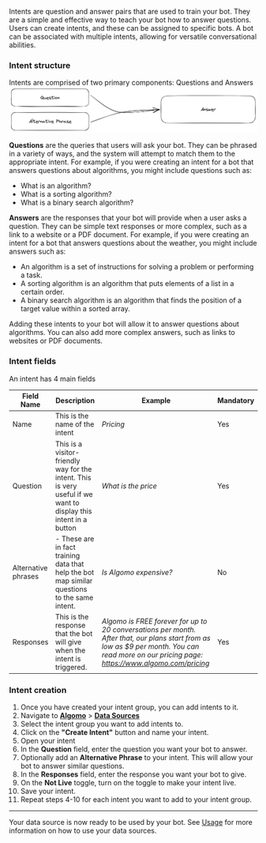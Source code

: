 Intents are question and answer pairs that are used to train your bot. They are a simple and effective way to teach your bot how to answer questions. Users can create intents, and these can be assigned to specific bots. A bot can be associated with multiple intents, allowing for versatile conversational abilities.

### Intent structure

Intents are comprised of two primary components: Questions and Answers
![Intent Structure](../images/intents.png)

**Questions** are the queries that users will ask your bot. They can be phrased in a variety of ways, and the system will attempt to match them to the appropriate intent. For example, if you were creating an intent for a bot that answers questions about algorithms, you might include questions such as:

- What is an algorithm?
- What is a sorting algorithm?
- What is a binary search algorithm?

**Answers** are the responses that your bot will provide when a user asks a question. They can be simple text responses or more complex, such as a link to a website or a PDF document. For example, if you were creating an intent for a bot that answers questions about the weather, you might include answers such as:

- An algorithm is a set of instructions for solving a problem or performing a task.
- A sorting algorithm is an algorithm that puts elements of a list in a certain order.
- A binary search algorithm is an algorithm that finds the position of a target value within a sorted array.

Adding these intents to your bot will allow it to answer questions about algorithms. You can also add more complex answers, such as links to websites or PDF documents.

### Intent fields

An intent has 4 main fields

| Field Name          | Description                                                                                                      | Example                                                                                                                                                                                       | Mandatory |
| ------------------- | ---------------------------------------------------------------------------------------------------------------- | --------------------------------------------------------------------------------------------------------------------------------------------------------------------------------------------- | --------- |
| Name                | This is the name of the intent                                                                                   | _Pricing_                                                                                                                                                                                     | Yes       |
| Question            | This is a visitor-friendly way for the intent. This is very useful if we want to display this intent in a button | _What is the price_                                                                                                                                                                           | Yes       |
| Alternative phrases | \- These are in fact training data that help the bot map similar questions to the same intent\.                  | _Is Algomo expensive?_                                                                                                                                                                        | No        |
| Responses           | This is the response that the bot will give when the intent is triggered.                                        | _Algomo is FREE forever for up to 20 conversations per month. After that, our plans start from as low as $9 per month. You can read more on our pricing page: https://www.algomo.com/pricing_ | Yes       |

### Intent creation

1. Once you have created your intent group, you can add intents to it.
2. Navigate to [**Algomo**](https://app.algomo.com/) > [**Data Sources**](https:app.algomo.com/data-sources)
3. Select the intent group you want to add intents to.
4. Click on the **"Create Intent"** button and name your intent.
5. Open your intent
6. In the **Question** field, enter the question you want your bot to answer.
7. Optionally add an **Alternative Phrase** to your intent. This will allow your bot to answer similar questions.
8. In the **Responses** field, enter the response you want your bot to give.
9. On the **Not Live** toggle, turn on the toggle to make your intent live.
10. Save your intent.
11. Repeat steps 4-10 for each intent you want to add to your intent group.

---

Your data source is now ready to be used by your bot. See [Usage](../Overview#usage.md) for more information on how to use your data sources.
